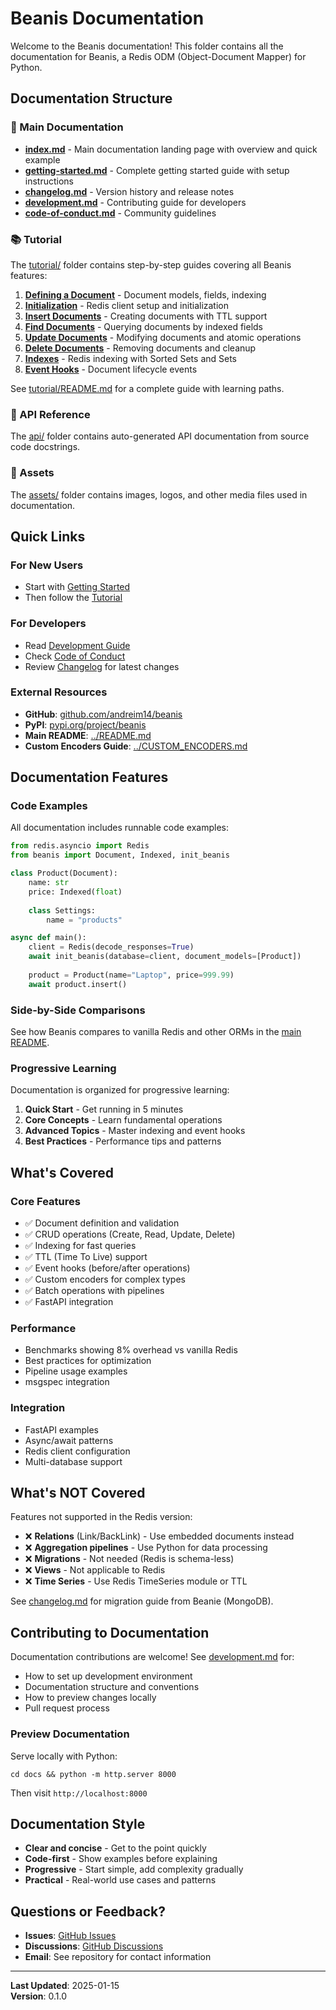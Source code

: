 # Beanis Documentation

Welcome to the Beanis documentation! This folder contains all the documentation for Beanis, a Redis ODM (Object-Document Mapper) for Python.

## Documentation Structure

### 📖 Main Documentation

- **[index.md](index.md)** - Main documentation landing page with overview and quick example
- **[getting-started.md](getting-started.md)** - Complete getting started guide with setup instructions
- **[changelog.md](changelog.md)** - Version history and release notes
- **[development.md](development.md)** - Contributing guide for developers
- **[code-of-conduct.md](code-of-conduct.md)** - Community guidelines

### 📚 Tutorial

The [tutorial/](tutorial/) folder contains step-by-step guides covering all Beanis features:

1. **[Defining a Document](tutorial/defining-a-document.md)** - Document models, fields, indexing
2. **[Initialization](tutorial/init.md)** - Redis client setup and initialization
3. **[Insert Documents](tutorial/insert.md)** - Creating documents with TTL support
4. **[Find Documents](tutorial/find.md)** - Querying documents by indexed fields
5. **[Update Documents](tutorial/update.md)** - Modifying documents and atomic operations
6. **[Delete Documents](tutorial/delete.md)** - Removing documents and cleanup
7. **[Indexes](tutorial/indexes.md)** - Redis indexing with Sorted Sets and Sets
8. **[Event Hooks](tutorial/actions.md)** - Document lifecycle events

See [tutorial/README.md](tutorial/README.md) for a complete guide with learning paths.

### 🔧 API Reference

The [api/](api/) folder contains auto-generated API documentation from source code docstrings.

### 🎨 Assets

The [assets/](assets/) folder contains images, logos, and other media files used in documentation.

## Quick Links

### For New Users
- Start with [Getting Started](getting-started.md)
- Then follow the [Tutorial](tutorial/README.md)

### For Developers
- Read [Development Guide](development.md)
- Check [Code of Conduct](code-of-conduct.md)
- Review [Changelog](changelog.md) for latest changes

### External Resources
- **GitHub**: [github.com/andreim14/beanis](https://github.com/andreim14/beanis)
- **PyPI**: [pypi.org/project/beanis](https://pypi.org/project/beanis/)
- **Main README**: [../README.md](../README.md)
- **Custom Encoders Guide**: [../CUSTOM_ENCODERS.md](../CUSTOM_ENCODERS.md)

## Documentation Features

### Code Examples

All documentation includes runnable code examples:

```python
from redis.asyncio import Redis
from beanis import Document, Indexed, init_beanis

class Product(Document):
    name: str
    price: Indexed(float)
    
    class Settings:
        name = "products"

async def main():
    client = Redis(decode_responses=True)
    await init_beanis(database=client, document_models=[Product])
    
    product = Product(name="Laptop", price=999.99)
    await product.insert()
```

### Side-by-Side Comparisons

See how Beanis compares to vanilla Redis and other ORMs in the [main README](../README.md).

### Progressive Learning

Documentation is organized for progressive learning:
1. **Quick Start** - Get running in 5 minutes
2. **Core Concepts** - Learn fundamental operations
3. **Advanced Topics** - Master indexing and event hooks
4. **Best Practices** - Performance tips and patterns

## What's Covered

### Core Features
- ✅ Document definition and validation
- ✅ CRUD operations (Create, Read, Update, Delete)
- ✅ Indexing for fast queries
- ✅ TTL (Time To Live) support
- ✅ Event hooks (before/after operations)
- ✅ Custom encoders for complex types
- ✅ Batch operations with pipelines
- ✅ FastAPI integration

### Performance
- Benchmarks showing 8% overhead vs vanilla Redis
- Best practices for optimization
- Pipeline usage examples
- msgspec integration

### Integration
- FastAPI examples
- Async/await patterns
- Redis client configuration
- Multi-database support

## What's NOT Covered

Features not supported in the Redis version:

- ❌ **Relations** (Link/BackLink) - Use embedded documents instead
- ❌ **Aggregation pipelines** - Use Python for data processing
- ❌ **Migrations** - Not needed (Redis is schema-less)
- ❌ **Views** - Not applicable to Redis
- ❌ **Time Series** - Use Redis TimeSeries module or TTL

See [changelog.md](changelog.md) for migration guide from Beanie (MongoDB).

## Contributing to Documentation

Documentation contributions are welcome! See [development.md](development.md) for:

- How to set up development environment
- Documentation structure and conventions
- How to preview changes locally
- Pull request process

### Preview Documentation

Serve locally with Python:
```shell
cd docs && python -m http.server 8000
```

Then visit `http://localhost:8000`

## Documentation Style

- **Clear and concise** - Get to the point quickly
- **Code-first** - Show examples before explaining
- **Progressive** - Start simple, add complexity gradually
- **Practical** - Real-world use cases and patterns

## Questions or Feedback?

- **Issues**: [GitHub Issues](https://github.com/andreim14/beanis/issues)
- **Discussions**: [GitHub Discussions](https://github.com/andreim14/beanis/discussions)
- **Email**: See repository for contact information

---

**Last Updated**: 2025-01-15  
**Version**: 0.1.0
